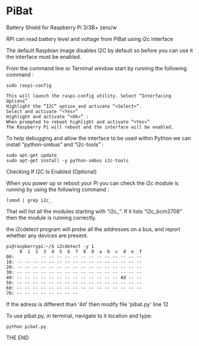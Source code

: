 # PiBat
Battery Shield for Raspberry Pi 3/3B+ zero/w

RPI can read battery level and voltage from PiBat using i2c interface

The default Raspbian image disables I2C by default so before you can use it the interface must be enabled.

From the command line or Terminal window start by running the following command :

    sudo raspi-config

    This will launch the raspi-config utility. Select “Interfacing Options” 
    Highlight the “I2C” option and activate “<Select>”.
    Select and activate “<Yes>”
    Highlight and activate “<Ok>” :
    When prompted to reboot highlight and activate “<Yes>” 
    The Raspberry Pi will reboot and the interface will be enabled.
  

To help debugging and allow the interface to be used within Python we can install “python-smbus” and “i2c-tools” :

    sudo apt-get update
    sudo apt-get install -y python-smbus i2c-tools
  
Checking If I2C Is Enabled (Optional)

  When you power up or reboot your Pi you can check the i2c module is running by using the following command :

    lsmod | grep i2c_

  That will list all the modules starting with “i2c_”. If it lists “i2c_bcm2708” then the module is running correctly.
  
the i2cdetect  program will probe all the addresses on a bus, and report whether any devices are present.

    pi@raspberrypi:~/$ i2cdetect -y 1
         0  1  2  3  4  5  6  7  8  9  a  b  c  d  e  f
    00:          -- -- -- -- -- -- -- -- -- -- -- -- --
    10: -- -- -- -- -- -- -- -- -- -- -- -- -- -- -- --
    20: -- -- -- -- -- -- -- -- -- -- -- -- -- -- -- --
    30: -- -- -- -- -- -- -- -- -- -- -- -- -- -- -- --
    40: -- -- -- -- -- -- -- -- -- -- -- -- -- 4d -- --
    50: -- -- -- -- -- -- -- -- -- -- -- -- -- -- -- --
    60: -- -- -- -- -- -- -- -- -- -- -- -- -- -- -- --
    70: -- -- -- -- -- -- -- --

If the adress is different than '4d' then modify file 'pibat.py' line 12

To use pibat.py, in terminal, navigate to it location and type:

    python pibat.py
    
THE END
                                    
                                    

